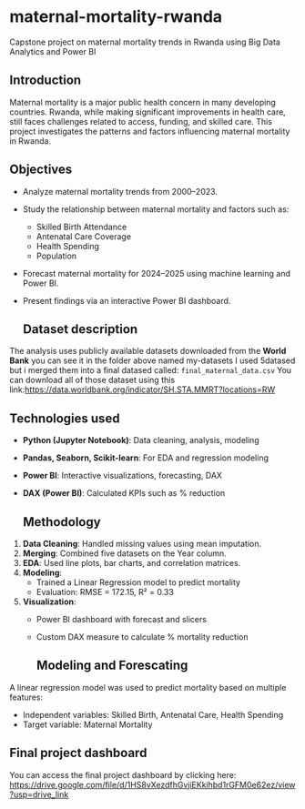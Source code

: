 # maternal-mortality-rwanda
Capstone project on maternal mortality trends in Rwanda using Big Data Analytics and Power BI

## Introduction
Maternal mortality is a major public health concern in many developing countries. Rwanda, while making significant improvements in health care, still faces challenges related to access, funding, and skilled care. This project investigates the patterns and factors influencing maternal mortality in Rwanda.

## Objectives
- Analyze maternal mortality trends from 2000–2023.
- Study the relationship between maternal mortality and factors such as:
  - Skilled Birth Attendance
  - Antenatal Care Coverage
  - Health Spending
  - Population
- Forecast maternal mortality for 2024–2025 using machine learning and Power BI.
- Present findings via an interactive Power BI dashboard.

  ## Dataset description
The analysis uses publicly available datasets downloaded from the **World Bank** you can see it in the folder above named my-datasets
I used 5datased but i merged them into a final datased called: `final_maternal_data.csv`
You can download all of those dataset using this link:https://data.worldbank.org/indicator/SH.STA.MMRT?locations=RW

  ## Technologies used
- **Python (Jupyter Notebook)**: Data cleaning, analysis, modeling
- **Pandas, Seaborn, Scikit-learn**: For EDA and regression modeling
- **Power BI**: Interactive visualizations, forecasting, DAX
- **DAX (Power BI)**: Calculated KPIs such as % reduction

  ## Methodology
1. **Data Cleaning**: Handled missing values using mean imputation.
2. **Merging**: Combined five datasets on the Year column.
3. **EDA**: Used line plots, bar charts, and correlation matrices.
4. **Modeling**:
   - Trained a Linear Regression model to predict mortality
   - Evaluation: RMSE = 172.15, R² = 0.33
5. **Visualization**:
   - Power BI dashboard with  forecast and slicers
   - Custom DAX measure to calculate % mortality reduction
  
     ## Modeling and Forescating

A linear regression model was used to predict mortality based on multiple features:

- Independent variables: Skilled Birth, Antenatal Care, Health Spending
- Target variable: Maternal Mortality

## Final project dashboard 
You can access the final project dashboard by clicking here: https://drive.google.com/file/d/1HS8vXezdfhGvjiEKkihbd1rGFM0e62ez/view?usp=drive_link





